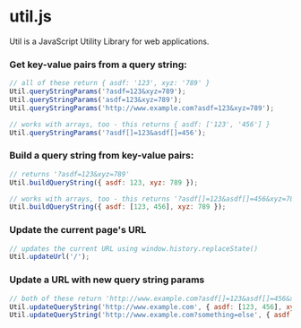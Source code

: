 util.js
=======

Util is a JavaScript Utility Library for web applications.

### Get key-value pairs from a query string:
```javascript
// all of these return { asdf: '123', xyz: '789' }
Util.queryStringParams('?asdf=123&xyz=789');
Util.queryStringParams('asdf=123&xyz=789');
Util.queryStringParams('http://www.example.com?asdf=123&xyz=789');

// works with arrays, too - this returns { asdf: ['123', '456'] }
Util.queryStringParams('?asdf[]=123&asdf[]=456');
```

### Build a query string from key-value pairs:
```javascript
// returns '?asdf=123&xyz=789'
Util.buildQueryString({ asdf: 123, xyz: 789 });

// works with arrays, too - this returns '?asdf[]=123&asdf[]=456&xyz=789'
Util.buildQueryString({ asdf: [123, 456], xyz: 789 });
```

### Update the current page's URL
```javascript
// updates the current URL using window.history.replaceState()
Util.updateUrl('/');
```

### Update a URL with new query string params
```javascript
// both of these return 'http://www.example.com?asdf[]=123&asdf[]=456&xyz=789'
Util.updateQueryString('http://www.example.com', { asdf: [123, 456], xyz: 789 });
Util.updateQueryString('http://www.example.com?something=else', { asdf: [123, 456], xyz: 789 });
```
